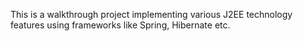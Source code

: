 This is a walkthrough project implementing various J2EE technology features using frameworks like Spring, Hibernate etc.